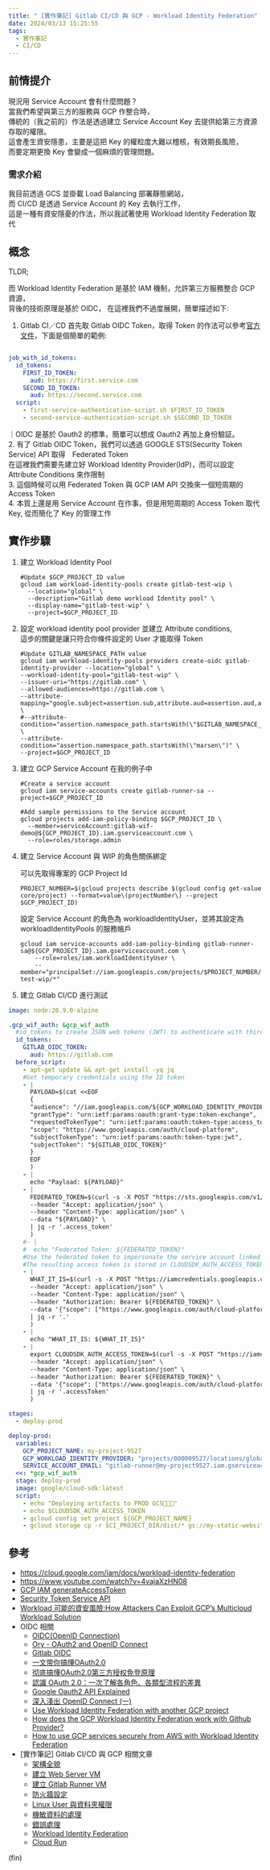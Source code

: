 ```yaml
---
title: " [實作筆記] Gitlab CI/CD 與 GCP - Workload Identity Federation"
date: 2024/03/13 15:25:55
tags:
  - 實作筆記
  - CI/CD
---
```

## 前情提介

現況用 Service Account 會有什麼問題？  
當我們希望與第三方的服務與 GCP 作整合時，  
傳統的（我之前的）作法是透過建立 Service Account Key 去提供給第三方資源存取的權限。  
這會產生資安隱患，主要是這把 Key 的權粒度大難以稽核，有效期長風險，  
而要定期更換 Key 會變成一個麻煩的管理問題。

### 需求介紹

我目前透過 GCS 並掛載 Load Balancing 部署靜態網站，  
而 CI/CD 是透過 Service Account 的 Key 去執行工作，  
這是一種有資安隱憂的作法，所以我試著使用 Workload Identity Federation 取代

## 概念

TLDR;

而 Workload Identity Federation 是基於 IAM 機制，允許第三方服務整合 GCP 資源，  
背後的技術原理是基於 OIDC， 在這裡我們不過度展開，簡單描述如下:

1. Gitlab CI／CD 首先取 Gitlab OIDC Token，取得 Token 的作法可以參考[官方文件](https://docs.gitlab.com/ee/ci/secrets/id_token_authentication.html)，下面是個簡單的範例:

  ```yaml

  job_with_id_tokens:
    id_tokens:
      FIRST_ID_TOKEN:
        aud: https://first.service.com
      SECOND_ID_TOKEN:
        aud: https://second.service.com
    script:
      - first-service-authentication-script.sh $FIRST_ID_TOKEN
      - second-service-authentication-script.sh $SECOND_ID_TOKEN
  ```

  ｜OIDC 是基於 Oauth2 的標準，簡單可以想成 Oauth2 再加上身份驗証。  
2. 有了  Gitlab OIDC Token，我們可以透過 GOOGLE STS(Security Token Service) API 取得　Federated Token  
  在這裡我們需要先建立好 Workload Identity Provider(IdP)，而可以設定 Attribute Conditions 來作限制  
3. 這個時候可以用 Federated Token 與 GCP IAM API 交換來一個短周期的 Access Token  
4. 本質上還是用 Service Account 在作事，但是用短周期的 Access Token 取代 Key, 從而簡化了 Key 的管理工作  

## 實作步驟

1. 建立 Workload Identity Pool

    ```shell
    #Update $GCP_PROJECT_ID value
    gcloud iam workload-identity-pools create gitlab-test-wip \
      --location="global" \
      --description="Gitlab demo workload Identity pool" \
      --display-name="gitlab-test-wip" \
      --project=$GCP_PROJECT_ID
    ```

2. 設定 workload identity pool provider 並建立 Attribute conditions,  
這步的關鍵是讓只符合你條件設定的 User 才能取得 Token

    ```shell
    #Update GITLAB_NAMESPACE_PATH value
    gcloud iam workload-identity-pools providers create-oidc gitlab-identity-provider --location="global" \
    --workload-identity-pool="gitlab-test-wip" \
    --issuer-uri="https://gitlab.com" \
    --allowed-audiences=https://gitlab.com \
    --attribute-mapping="google.subject=assertion.sub,attribute.aud=assertion.aud,attribute.project_path=assertion.project_path,attribute.project_id=assertion.project_id,attribute.namespace_id=assertion.namespace_id,attribute.namespace_path=assertion.namespace_path,attribute.user_email=assertion.user_email,attribute.ref=assertion.ref,attribute.ref_type=assertion.ref_type" \
    #--attribute-condition="assertion.namespace_path.startsWith(\"$GITLAB_NAMESPACE_PATH\")" \
    --attribute-condition="assertion.namespace_path.startsWith(\"marsen\")" \
    --project=$GCP_PROJECT_ID
    ```

3. 建立 GCP Service Account
在我的例子中

    ```shell
    #Create a service account
    gcloud iam service-accounts create gitlab-runner-sa --project=$GCP_PROJECT_ID

    #Add sample permissions to the Service account
    gcloud projects add-iam-policy-binding $GCP_PROJECT_ID \
      --member=serviceAccount:gitlab-wif-demo@${GCP_PROJECT_ID}.iam.gserviceaccount.com \
      --role=roles/storage.admin
    ```

4. 建立 Service Account 與 WIP 的角色關係綁定

    可以先取得專案的 GCP Project Id

    ```shell
    PROJECT_NUMBER=$(gcloud projects describe $(gcloud config get-value core/project) --format=value\(projectNumber\) --project $GCP_PROJECT_ID)
    ```

    設定 Service Account 的角色為 workloadIdentityUser，並將其設定為 workloadIdentityPools 的服務帳戶

    ```shell
    gcloud iam service-accounts add-iam-policy-binding gitlab-runner-sa@${GCP_PROJECT_ID}.iam.gserviceaccount.com \
        --role=roles/iam.workloadIdentityUser \
        --member="principalSet://iam.googleapis.com/projects/$PROJECT_NUMBER/locations/global/workloadIdentityPools/gitlab-test-wip/*"
    ```

5. 建立 Gitlab CI/CD 進行測試

```yaml
image: node:20.9.0-alpine

.gcp_wif_auth: &gcp_wif_auth
  #id_tokens to create JSON web tokens (JWT) to authenticate with third party services.This replaces the CI_JOB_JWT_V2
  id_tokens:
    GITLAB_OIDC_TOKEN:
      aud: https://gitlab.com
  before_script:
    - apt-get update && apt-get install -yq jq
    #Get temporary credentials using the ID token
    - |
      PAYLOAD=$(cat <<EOF
      {
      "audience": "//iam.googleapis.com/${GCP_WORKLOAD_IDENTITY_PROVIDER}",
      "grantType": "urn:ietf:params:oauth:grant-type:token-exchange",
      "requestedTokenType": "urn:ietf:params:oauth:token-type:access_token",
      "scope": "https://www.googleapis.com/auth/cloud-platform",
      "subjectTokenType": "urn:ietf:params:oauth:token-type:jwt",
      "subjectToken": "${GITLAB_OIDC_TOKEN}"
      }
      EOF
      )
    - |
      echo "Payload: ${PAYLOAD}"
    - |
      FEDERATED_TOKEN=$(curl -s -X POST "https://sts.googleapis.com/v1/token" \
      --header "Accept: application/json" \
      --header "Content-Type: application/json" \
      --data "${PAYLOAD}" \
      | jq -r '.access_token'
      )
    #- | 
    #  echo "Federated Token: ${FEDERATED_TOKEN}"
    #Use the federated token to impersonate the service account linked to workload identity pool
    #The resulting access token is stored in CLOUDSDK_AUTH_ACCESS_TOKEN environment variable and this will be passed to the gcloud CLI
    - |
      WHAT_IT_IS=$(curl -s -X POST "https://iamcredentials.googleapis.com/v1/projects/-/serviceAccounts/${SERVICE_ACCOUNT_EMAIL}:generateAccessToken" \
      --header "Accept: application/json" \
      --header "Content-Type: application/json" \
      --header "Authorization: Bearer ${FEDERATED_TOKEN}" \
      --data '{"scope": ["https://www.googleapis.com/auth/cloud-platform"]}' \
      | jq -r '.'
      )
    - |
      echo "WHAT_IT_IS: ${WHAT_IT_IS}"
    - |
      export CLOUDSDK_AUTH_ACCESS_TOKEN=$(curl -s -X POST "https://iamcredentials.googleapis.com/v1/projects/-/serviceAccounts/${SERVICE_ACCOUNT_EMAIL}:generateAccessToken" \
      --header "Accept: application/json" \
      --header "Content-Type: application/json" \
      --header "Authorization: Bearer ${FEDERATED_TOKEN}" \
      --data '{"scope": ["https://www.googleapis.com/auth/cloud-platform"]}' \
      | jq -r '.accessToken'
      )

stages:
  - deploy-prod

deploy-prod:
  variables:
    GCP_PROJECT_NAME: my-project-9527
    GCP_WORKLOAD_IDENTITY_PROVIDER: "projects/000009527/locations/global/workloadIdentityPools/gitlab-test-wip/providers/gitlab-identity-provider"
    SERVICE_ACCOUNT_EMAIL: "gitlab-runner@my-project9527.iam.gserviceaccount.com"
  <<: *gcp_wif_auth
  stage: deploy-prod
  image: google/cloud-sdk:latest
  script:
    - echo "Deploying artifacts to PROD GCS🚀🚀🚀"
    - echo $CLOUDSDK_AUTH_ACCESS_TOKEN
    - gcloud config set project ${GCP_PROJECT_NAME}
    - gcloud storage cp -r $CI_PROJECT_DIR/dist/* gs://my-static-website/

```

## 參考

- <https://cloud.google.com/iam/docs/workload-identity-federation>
- <https://www.youtube.com/watch?v=4vajaXzHN08>
- [GCP IAM generateAccessToken](https://cloud.google.com/iam/docs/reference/credentials/rest/v1/projects.serviceAccounts/generateAccessToken)
- [Security Token Service API](https://cloud.google.com/iam/docs/reference/sts/rest)
- [Workload 可能的資安風險:How Attackers Can Exploit GCP’s Multicloud Workload Solution](https://ermetic.com/blog/gcp/how-attackers-can-exploit-gcps-multicloud-workload-solution/)
- OIDC 相關
  - [OIDC(OpenID Connection)](https://hackmd.io/@Burgess/rkjLdxbmU#)
  - [Ory - OAuth2 and OpenID Connect](https://www.ory.sh/docs/oauth2-oidc)
  - [Gitlab OIDC](https://docs.gitlab.com/ee/ci/cloud_services/google_cloud/)
  - [一文带你搞懂OAuth2.0](https://juejin.cn/post/7175385017479069754?from=search-suggest)
  - [彻底搞懂OAuth2.0第三方授权免登原理](https://juejin.cn/post/7340481613144293395)
  - [認識 OAuth 2.0：一次了解各角色、各類型流程的差異](https://www.technice.com.tw/experience/12520/)
  - [Google Oauth2 API Explained](https://medium.com/@pumudu88/google-oauth2-api-explained-dbb84ff97079)
  - [深入淺出 OpenID Connect (一)](https://shuninjapan.medium.com/%E6%B7%B1%E5%85%A5%E6%B7%BA%E5%87%BA-openid-connect-%E4%B8%80-8701bbf00958)
  - [Use Workload Identity Federation with another GCP project](https://medium.com/google-cloud/use-workload-identity-federation-with-another-gcp-project-98dc3b1c236c)
  - [How does the GCP Workload Identity Federation work with Github Provider?](https://medium.com/google-cloud/how-does-the-gcp-workload-identity-federation-work-with-github-provider-a9397efd7158)
  - [How to use GCP services securely from AWS with Workload Identity Federation](https://medium.com/@derek10cloud/how-to-use-gcp-services-securely-from-aws-with-workload-identity-federation-cc15fd8d7960)
- [實作筆記] Gitlab CI/CD 與 GCP 相關文章
  - [架構全貌](https://blog.marsen.me/2023/04/13/2023/gitlab_ci_and_gcp_vm/)
  - [建立 Web Server VM](https://blog.marsen.me/2023/04/14/2023/gitlab_ci_and_gcp_vm_create_server/)
  - [建立 Gitlab Runner VM](https://blog.marsen.me/2023/04/14/2023/gitlab_ci_and_gcp_vm_cretae_runner/)
  - [防火牆設定](https://blog.marsen.me/2023/04/14/2023/gitlab_ci_and_gcp_vm_firewall/)
  - [Linux User 與資料夾權限](https://blog.marsen.me/2023/04/24/2023/gitlab_ci_and_gcp_vm_account/)
  - [機敏資料的處理](https://blog.marsen.me/2023/05/29/2023/gitlab_ci_and_gcp_vm_secret_config/)
  - [錯誤處理](https://blog.marsen.me/2023/11/16/2023/gitlab_ci_error_handle/)
  - [Workload Identity Federation](https://blog.marsen.me/2024/03/13/2024/gitlab_ci_and_gcp_workload_federation/)
  - [Cloud Run](https://blog.marsen.me/2024/04/17/2024/gitlab_ci_and_gcp_cloud_run/)

(fin)
